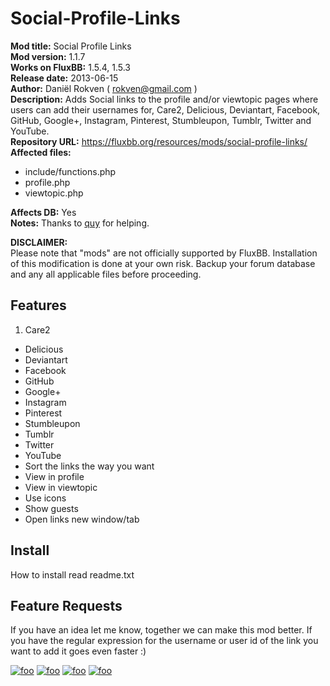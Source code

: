 # Social-Profile-Links

**Mod title:**  Social Profile Links  
**Mod version:**      1.1.7  
**Works on FluxBB:**  1.5.4, 1.5.3  
**Release date:**     2013-06-15  
**Author:**           Daniël Rokven ( rokven@gmail.com )  
**Description:**  Adds Social links to the profile and/or viewtopic pages where users can add their usernames for, Care2, Delicious, Deviantart, Facebook, GitHub, Google+, Instagram, Pinterest, Stumbleupon, Tumblr, Twitter and YouTube.  
**Repository URL:**  https://fluxbb.org/resources/mods/social-profile-links/  
**Affected files:**  

*   include/functions.php  
*   profile.php  
*   viewtopic.php  

**Affects DB:**  Yes  
**Notes:** Thanks to [quy]([https://fluxbb.org/forums/profile.php?id=22) for helping.  

**DISCLAIMER:**  
Please note that "mods" are not officially supported by
FluxBB. Installation of this modification is done at 
your own risk. Backup your forum database and any
all applicable files before proceeding.

## Features
1. Care2
* Delicious
* Deviantart
* Facebook
* GitHub
* Google+
* Instagram
* Pinterest
* Stumbleupon
* Tumblr
* Twitter
* YouTube
* Sort the links the way you want
* View in profile
* View in viewtopic
* Use icons
* Show guests
* Open links new window/tab

## Install ##
How to install read readme.txt  

## Feature Requests
If you have an idea let me know, together we can make this mod better.
If you have the regular expression for the username or user id of the link you want to add it goes
even faster :)

[![foo](http://s20.postimg.org/vimt9agrt/kierownik_s_profile_Fluxbb_Social_Profile_Li.png)](http://postimg.org/image/vimt9agrt/)
[![foo](http://s20.postimg.org/d5qtcgvop/Social_Profile_Links_Administration_Fluxbb.png)](http://postimg.org/image/d5qtcgvop/)
[![foo](http://s20.postimg.org/5lt4wod49/Social_Profile_Links_Profile_Fluxbb_Social.png)](http://postimg.org/image/5lt4wod49/)
[![foo](http://s20.postimg.org/7t1yyc7s9/Test_topic_Page_1_Test_forum_Fluxbb_Soci.png)](http://postimg.org/image/7t1yyc7s9/)
